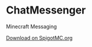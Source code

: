 # ChatMessenger
Minecraft Messaging​

[Download on SpigotMC.org](https://www.spigotmc.org/resources/chatmessenger.3528/)
